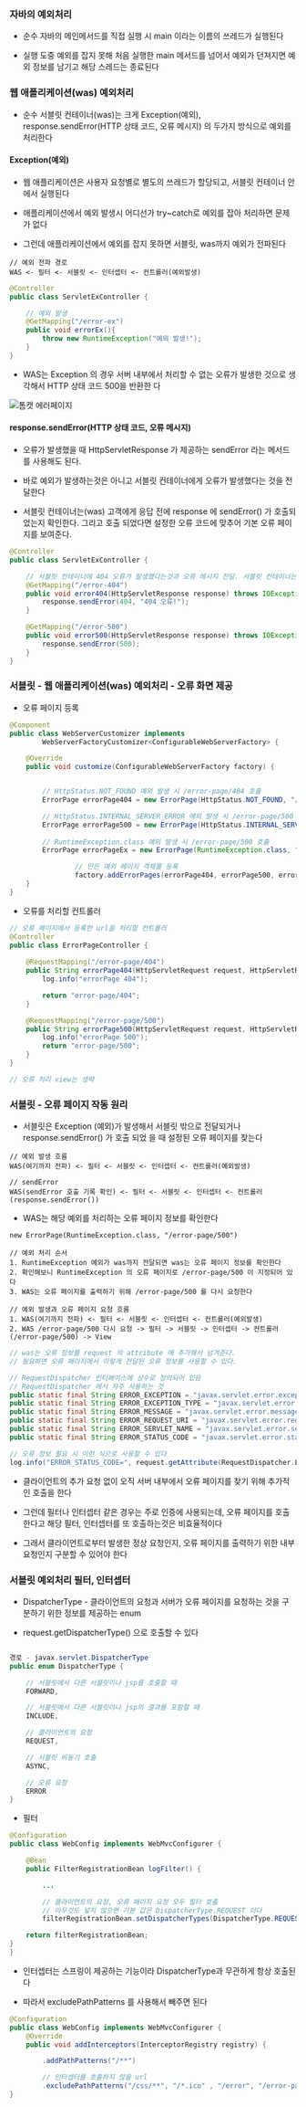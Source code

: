 ### 자바의 예외처리

* 순수 자바의 메인메서드를 직접 실행 시 main 이라는 이름의 쓰레드가 실행된다

* 실행 도중 예외를 잡지 못해 처음 실행한 main 메서드를 넘어서 예외가 던져지면 예외 정보를 남기고 해당 스레드는 종료된다


### 웹 애플리케이션(was) 예외처리

* 순수 서블릿 컨테이너(was)는 크게 Exception(예외), response.sendError(HTTP 상태 코드, 오류 메시지) 의 두가지 방식으로 예외를 처리한다

#### Exception(예외)

* 웹 애플리케이션은 사용자 요청별로 별도의 쓰레드가 할당되고, 서블릿 컨테이너 안에서 실행된다

* 애플리케이션에서 예외 발생시 어디선가 try~catch로 예외를 잡아 처리하면 문제가 없다

* 그런데 애플리케이션에서 예외를 잡지 못하면 서블릿, was까지 예외가 전파된다

```
// 예외 전파 경로
WAS <- 필터 <- 서블릿 <- 인터셉터 <- 컨트롤러(예외발생)
```

```java
@Controller
public class ServletExController {

    // 예외 발생
    @GetMapping("/error-ex")
    public void errorEx(){
        throw new RuntimeException("예외 발생!");
    }
}
```

* WAS는 Exception 의 경우 서버 내부에서 처리할 수 없는 오류가 발생한 것으로 생각해서 HTTP 상태 코드 500을 반환한
다

<img src="https://raw.githubusercontent.com/pansakr/TIL/refs/heads/main/%EC%9D%B4%EB%AF%B8%EC%A7%80/Spring/%ED%86%B0%EC%BA%A3%20%EC%97%90%EB%9F%AC%ED%8E%98%EC%9D%B4%EC%A7%80.jpg" alt="톰캣 에러페이지">


#### response.sendError(HTTP 상태 코드, 오류 메시지)

* 오류가 발생했을 때 HttpServletResponse 가 제공하는 sendError 라는 메서드를 사용해도 된다. 

* 바로 예외가 발생하는것은 아니고 서블릿 컨테이너에게 오류가 발생했다는 것을 전달한다

* 서블릿 컨테이너는(was) 고객에게 응답 전에 response 에 sendError() 가 호출되었는지 확인한다. 그리고 호출
되었다면 설정한 오류 코드에 맞추어 기본 오류 페이지를 보여준다.

```java
@Controller
public class ServletExController {

    // 서블릿 컨테이너에 404 오류가 발생했다는것과 오류 메시지 전달. 서블릿 컨테이너는 기본 404 에러 페이지 보여줌
    @GetMapping("/error-404")
    public void error404(HttpServletResponse response) throws IOException {
        response.sendError(404, "404 오류!");
    }

    @GetMapping("/error-500")
    public void error500(HttpServletResponse response) throws IOException {
        response.sendError(500);
    }
}
```

### 서블릿 - 웹 애플리케이션(was) 예외처리 - 오류 화면 제공

* 오류 페이지 등록

```java
@Component
public class WebServerCustomizer implements
        WebServerFactoryCustomizer<ConfigurableWebServerFactory> {

    @Override
    public void customize(ConfigurableWebServerFactory factory) {


        // HttpStatus.NOT_FOUND 예외 발생 시 /error-page/404 호출
        ErrorPage errorPage404 = new ErrorPage(HttpStatus.NOT_FOUND, "/error-page/404");

        // HttpStatus.INTERNAL_SERVER_ERROR 예외 발생 시 /error-page/500 호출
        ErrorPage errorPage500 = new ErrorPage(HttpStatus.INTERNAL_SERVER_ERROR, "/error-page/500");
        
        // RuntimeException.class 예외 발생 시 /error-page/500 호출
        ErrorPage errorPageEx = new ErrorPage(RuntimeException.class, "/errorpage/ 500");

                // 만든 예외 페이지 객체를 등록
                factory.addErrorPages(errorPage404, errorPage500, errorPageEx);
    }
}
```

* 오류를 처리할 컨트롤러

```java
// 오류 페이지에서 등록한 url을 처리할 컨트롤러
@Controller
public class ErrorPageController {
    
    @RequestMapping("/error-page/404")
    public String errorPage404(HttpServletRequest request, HttpServletResponse response) {
        log.info("errorPage 404");

        return "error-page/404";
    }

    @RequestMapping("/error-page/500")
    public String errorPage500(HttpServletRequest request, HttpServletResponse response) {
        log.info("errorPage 500");
        return "error-page/500";
    }
}

// 오류 처리 view는 생략
```

### 서블릿 - 오류 페이지 작동 원리

* 서블릿은 Exception (예외)가 발생해서 서블릿 밖으로 전달되거나 response.sendError() 가 호출 되었
을 때 설정된 오류 페이지를 찾는다

```
// 예외 발생 흐름
WAS(여기까지 전파) <- 필터 <- 서블릿 <- 인터셉터 <- 컨트롤러(예외발생)

// sendError
WAS(sendError 호출 기록 확인) <- 필터 <- 서블릿 <- 인터셉터 <- 컨트롤러(response.sendError())
```

* WAS는 해당 예외를 처리하는 오류 페이지 정보를 확인한다
```
new ErrorPage(RuntimeException.class, "/error-page/500")
```

```
// 예외 처리 순서
1. RuntimeException 예외가 was까지 전달되면 was는 오류 페이지 정보를 확인한다  
2. 확인해보니 RuntimeException 의 오류 페이지로 /error-page/500 이 지정되어 있다
3. WAS는 오류 페이지를 출력하기 위해 /error-page/500 를 다시 요청한다

// 예외 발생과 오류 페이지 요청 흐름
1. WAS(여기까지 전파) <- 필터 <- 서블릿 <- 인터셉터 <- 컨트롤러(예외발생)
2. WAS /error-page/500 다시 요청 -> 필터 -> 서블릿 -> 인터셉터 -> 컨트롤러(/error-page/500) -> View
```
```java
// was는 오류 정보를 request 의 attribute 에 추가해서 넘겨준다.
// 필요하면 오류 페이지에서 이렇게 전달된 오류 정보를 사용할 수 있다.

// RequestDispatcher 인터페이스에 상수로 정의되어 있음
// RequestDispatcher 에서 자주 사용하는 것
public static final String ERROR_EXCEPTION = "javax.servlet.error.exception";
public static final String ERROR_EXCEPTION_TYPE = "javax.servlet.error.exception_type";
public static final String ERROR_MESSAGE = "javax.servlet.error.message";
public static final String ERROR_REQUEST_URI = "javax.servlet.error.request_uri";
public static final String ERROR_SERVLET_NAME = "javax.servlet.error.servlet_name";
public static final String ERROR_STATUS_CODE = "javax.servlet.error.status_code";

// 오류 정보 필요 시 이런 식으로 사용할 수 있다
log.info("ERROR_STATUS_CODE=", request.getAttribute(RequestDispatcher.ERROR_STATUS_CODE));
```
* 클라이언트의 추가 요청 없이 오직 서버 내부에서 오류 페이지를 찾기 위해 추가적인 호출을 한다

* 그런데 필터나 인터셉터 같은 경우는 주로 인증에 사용되는데, 오류 페이지를 호출한다고 해당 필터, 인터셉터를 또 호출하는것은 비효율적이다

* 그래서 클라이언트로부터 발생한 정상 요청인지, 오류 페이지를 출력하기 위한 내부 요청인지 구분할 수 있어야 한다


### 서블릿 예외처리 필터, 인터셉터 

* DispatcherType - 클라이언트의 요청과 서버가 오류 페이지를 요청하는 것을 구분하기 위한 정보를 제공하는 enum

* request.getDispatcherType() 으로 호출할 수 있다

```java

경로 - javax.servlet.DispatcherType
public enum DispatcherType {

    // 서블릿에서 다른 서블릿이나 jsp를 호출할 때
    FORWARD,

    // 서블릿에서 다른 서블릿이나 jsp의 결과를 포함할 때
    INCLUDE,

    // 클라이언트의 요청
    REQUEST,

    // 서블릿 비동기 호출
    ASYNC,

    // 오류 요청
    ERROR
}
```

* 필터

```java
@Configuration
public class WebConfig implements WebMvcConfigurer {

    @Bean
    public FilterRegistrationBean logFilter() {

        ...

        // 클라이언트의 요청, 오류 페이지 요청 모두 필터 호출
        // 아무것도 넣지 않으면 기본 값은 DispatcherType.REQUEST 이다
        filterRegistrationBean.setDispatcherTypes(DispatcherType.REQUEST, DispatcherType.ERROR);

    return filterRegistrationBean;
}
}
```

* 인터셉터는 스프링이 제공하는 기능이라 DispatcherType과 무관하게 항상 호출된다

* 따라서 excludePathPatterns 를 사용해서 빼주면 된다

```java
@Configuration
public class WebConfig implements WebMvcConfigurer {
    @Override
    public void addInterceptors(InterceptorRegistry registry) {

        .addPathPatterns("/**")

        // 인터셉터를 호출하지 않을 url 
        .excludePathPatterns("/css/**", "/*.ico" , "/error", "/error-page/**" //오류 페이지 경로);
}
```
